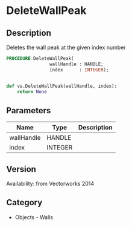# DeleteWallPeak

## Description
Deletes the wall peak at the given index number

```pascal
PROCEDURE DeleteWallPeak(
				wallHandle : HANDLE;
				index      : INTEGER);
```

```python

def vs.DeleteWallPeak(wallHandle, index):
    return None
```

## Parameters
|Name|Type|Description|
|---|---|---|
|wallHandle|HANDLE||
|index|INTEGER||

## Version
Availability: from Vectorworks 2014
## Category
* Objects - Walls

